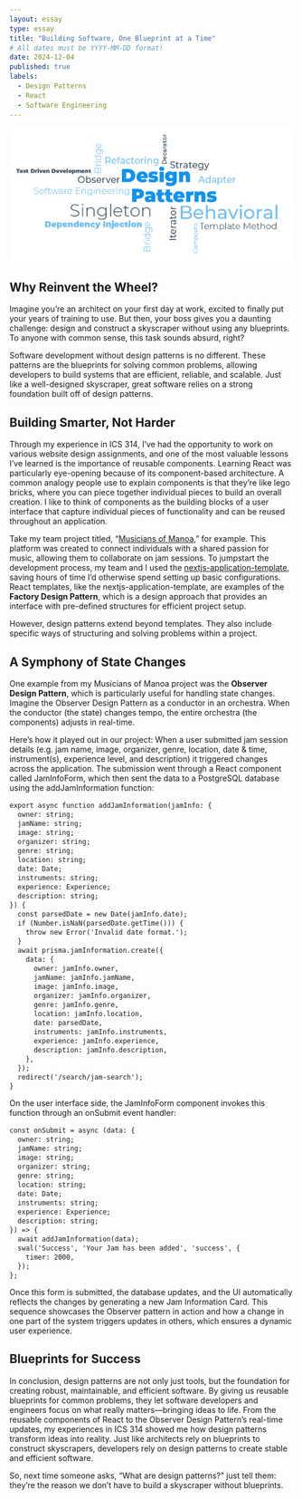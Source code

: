 ```yaml
---
layout: essay
type: essay
title: "Building Software, One Blueprint at a Time"
# All dates must be YYYY-MM-DD format!
date: 2024-12-04
published: true
labels:
  - Design Patterns
  - React
  - Software Engineering
---
```

<div class="text-center">
    <img width="600px" class="rounded float-end ps-4" src="../img/designPattern.png">
</div>

## Why Reinvent the Wheel?

Imagine you’re an architect on your first day at work, excited to finally put your years of training to use. But then, your boss gives you a daunting challenge: design and construct a skyscraper without using any blueprints. To anyone with common sense, this task sounds absurd, right?

Software development without design patterns is no different. These patterns are the blueprints for solving common problems, allowing developers to build systems that are efficient, reliable, and scalable. Just like a well-designed skyscraper, great software relies on a strong foundation built off of design patterns.

## Building Smarter, Not Harder

Through my experience in ICS 314, I’ve had the opportunity to work on various website design assignments, and one of the most valuable lessons I’ve learned is the importance of reusable components. Learning React was particularly eye-opening because of its component-based architecture. A common analogy people use to explain components is that they’re like lego bricks, where you can piece together individual pieces to build an overall creation. I like to think of components as the building blocks of a user interface that capture individual pieces of functionality and can be reused throughout an application.

Take my team project titled, “[Musicians of Manoa](https://musicians-of-manoa.github.io/),” for example. This platform was created to connect individuals with a shared passion for music, allowing them to collaborate on jam sessions. To jumpstart the development process, my team and I used the [nextjs-application-template](https://ics-software-engineering.github.io/nextjs-application-template/), saving hours of time I’d otherwise spend setting up basic configurations. React templates, like the nextjs-application-template, are examples of the **Factory Design Pattern**, which is a design approach that provides an interface with pre-defined structures for efficient project setup.

However, design patterns extend beyond templates. They also include specific ways of structuring and solving problems within a project. 

## A Symphony of State Changes

One example from my Musicians of Manoa project was the **Observer Design Pattern**, which is particularly useful for handling state changes. Imagine the Observer Design Pattern as a conductor in an orchestra. When the conductor (the state) changes tempo, the entire orchestra (the components) adjusts in real-time.

Here’s how it played out in our project: When a user submitted jam session details (e.g. jam name, image, organizer, genre, location, date & time, instrument(s), experience level, and description) it triggered changes across the application. The submission went through a React component called JamInfoForm, which then sent the data to a PostgreSQL database using the addJamInformation function:

```
export async function addJamInformation(jamInfo: {
  owner: string;
  jamName: string;
  image: string;
  organizer: string;
  genre: string;
  location: string;
  date: Date;
  instruments: string;
  experience: Experience;
  description: string;
}) {
  const parsedDate = new Date(jamInfo.date);
  if (Number.isNaN(parsedDate.getTime())) {
    throw new Error('Invalid date format.');
  }
  await prisma.jamInformation.create({
    data: {
      owner: jamInfo.owner,
      jamName: jamInfo.jamName,
      image: jamInfo.image,
      organizer: jamInfo.organizer,
      genre: jamInfo.genre,
      location: jamInfo.location,
      date: parsedDate,
      instruments: jamInfo.instruments,
      experience: jamInfo.experience,
      description: jamInfo.description,
    },
  });
  redirect('/search/jam-search');
}
```

On the user interface side, the JamInfoForm component invokes this function through an onSubmit event handler:

```
const onSubmit = async (data: {
  owner: string;
  jamName: string;
  image: string;
  organizer: string;
  genre: string;
  location: string;
  date: Date;
  instruments: string;
  experience: Experience;
  description: string;
}) => {
  await addJamInformation(data);
  swal('Success', 'Your Jam has been added', 'success', {
    timer: 2000,
  });
};
```
Once this form is submitted, the database updates, and the UI automatically reflects the changes by generating a new Jam Information Card. This sequence showcases the Observer pattern in action and how a change in one part of the system triggers updates in others, which ensures a dynamic user experience.

## Blueprints for Success

In conclusion, design patterns are not only just tools, but the foundation for creating robust, maintainable, and efficient software. By giving us reusable blueprints for common problems, they let software developers and engineers focus on what really matters—bringing ideas to life. From the reusable components of React to the Observer Design Pattern’s real-time updates, my experiences in ICS 314 showed me how design patterns transform ideas into reality. Just like architects rely on blueprints to construct skyscrapers, developers rely on design patterns to create stable and efficient software.

So, next time someone asks, “What are design patterns?” just tell them: they’re the reason we don’t have to build a skyscraper without blueprints.
